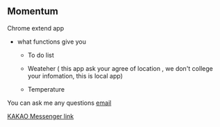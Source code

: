 ## Momentum
Chrome extend app



* what functions give you
  * To do list

  * Weateher ( this app ask your agree of location , we don't college your infomation, this is local app)

  * Temperature


You can ask me any questions 
[email](realeap91@gmail.com)

[KAKAO Messenger link](https://open.kakao.com/o/sySVGeQb)
